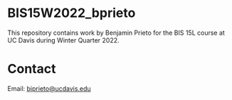 # BIS15W2022_bprieto
This repository contains work by Benjamin Prieto for the BIS 15L course at UC Davis during Winter Quarter 2022.

# Contact
Email: bjprieto@ucdavis.edu 